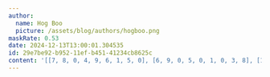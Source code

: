 ```yaml
---
author:
  name: Hog Boo
  picture: /assets/blog/authors/hogboo.png
maskRate: 0.53
date: 2024-12-13T13:00:01.304535
id: 29e7be92-b952-11ef-b451-41234cb8625c
content: '[[7, 8, 0, 4, 9, 6, 1, 5, 0], [6, 9, 0, 5, 0, 1, 0, 3, 8], [1, 5, 0, 8, 0, 7, 9, 0, 6], [0, 2, 0, 0, 4, 9, 5, 6, 0], [5, 0, 9, 0, 0, 0, 0, 2, 0], [4, 0, 6, 2, 0, 0, 8, 9, 0], [0, 0, 0, 0, 8, 0, 0, 0, 0], [0, 0, 0, 0, 0, 0, 2, 0, 4], [0, 0, 5, 1, 0, 0, 0, 8, 9]]'
---
```

